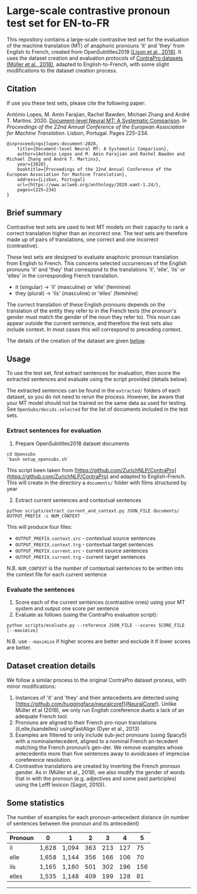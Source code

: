 # Large-scale contrastive pronoun test set for EN-to-FR

This repository contains a large-scale contrastive test set for the evaluation of the machine translation (MT) of anaphoric pronouns 'it' and 'they' from English to French, created from OpenSubtitles2018 [(Lison et al., 2018)](https://www.aclweb.org/anthology/L18-1275/). It uses the dataset creation and evaluation protocols of [ContraPro datasets](https://github.com/ZurichNLP/ContraPro) [(Müller et al., 2018)](https://www.aclweb.org/anthology/W18-6307/), adapted to English-to-French, with some slight modifications to the dataset creation process.


## Citation

If use you these test sets, please cite the following paper:

António Lopes, M. Amin Farajian, Rachel Bawden, Michael Zhang and André T. Martins. 2020. [Document-level Neural MT: A Systematic Comparison](https://www.aclweb.org/anthology/2020.eamt-1.24/). In *Proceedings of the 22nd Annual Conference of the European Association for Machine Translation*. Lisbon, Portugal. Pages 225–234.

```
@inproceedings{lopes-document-2020,
    title={Document-level Neural MT: A Systematic Comparison},
    author={António Lopes and M. Amin Farajian and Rachel Bawden and Michael Zhang and André T. Martins},
    year={2020},
    booktitle={Proceedings of the 22nd Annual Conference of the European Association for Machine Translation},
    address={Lisbon, Portugal}
    url={https://www.aclweb.org/anthology/2020.eamt-1.24/},
    pages={225–234}
}
```

## Brief summary

Contrastive test sets are used to test MT models on their capacity to rank a correct translation higher than an incorrect one. The test sets are therefore made up of pairs of translations, one correct and one incorrect (contrastive).

These test sets are designed to evaluate anaphoric pronoun translation from English to French. This concerns selected occurrences of the English pronouns 'it' and 'they' that correspond to the translations 'il', 'elle', 'ils' or 'elles' in the corresponding French translation.

- it (singular) -> 'il' (masculine) or 'elle' (feminine)
- they (plural) -> 'ils' (masculine) or 'elles' (feminine)

The correct translation of these English pronouns depends on the translation of the entity they refer to in the French texts (the pronoun's gender must match the gender of the noun they refer to). This noun can appear outside the current sentence, and therefore the test sets also include context. In most cases this will correspond to preceding context.

The details of the creation of the dataset are given [below](#Dataset-creation-details).

## Usage

To use the test set, first extract sentences for evaluation, then score the extracted sentences and evaluate using the script provided (details below).

The extracted sentences can be found in the `extracted/` folders of each dataset, so you do not need to rerun the process. However, be aware that your MT model should not be trained on the same data as used for testing. See `OpenSubs/docids.selected` for the list of documents included in the test sets.

### Extract sentences for evaluation

1. Prepare OpenSubtitles2018 dataset documents

```
cd Opensubs
`bash setup_opensubs.sh`
```
This script been taken from [https://github.com/ZurichNLP/ContraPro](https://github.com/ZurichNLP/ContraPro) and adapted to English-French.
This will create in the directory a `documents/` folder with films structured by year


2. Extract current sentences and contextual sentences

```
python scripts/extract_current_and_context.py JSON_FILE documents/ OUTPUT_PREFIX -c NUM_CONTEXT
```

This will produce four files:

- `OUTPUT_PREFIX.context.src` - contextual source sentences
- `OUTPUT_PREFIX.context.trg` - contextual target sentences
- `OUTPUT_PREFIX.current.src` - current source sentences
- `OUTPUT_PREFIX.current.trg` - current target sentences

N.B. `NUM_CONTEXT` is the number of contextual sentences to be written into the context file for each current sentence


### Evaluate the sentences

1. Score each of the current sentences (contrastive ones) using your MT system and output one score per sentence
2. Evaluate as follows (using the ContraPro evaluation script):

```
python scripts/evaluate.py --reference JSON_FILE --scores SCORE_FILE [--maximize]
```
N.B. use `--maximize` if higher scores are better and exclude it if lower scores are better.


## Dataset creation details

We follow a similar process to the original ContraPro dataset process, with minor modifications:

1.  Instances of 'it' and 'they' and their antecedents are detected using [https://github.com/huggingface/neuralcoref](NeuralCoref).  Unlike Müller et al (2018), we only run English coreference dueto a lack of an adequate French tool.
2.  Pronouns  are  aligned  to  their  French  pro-noun translations (il,elle,ilsandelles) usingFastAlign (Dyer et al., 2013)
3. Examples  are  filtered  to  only  include  sub-ject pronouns (using Spacy5) with a nominalantecedent, aligned to a nominal French an-tecedent matching the French pronoun’s gen-der.  We remove examples whose antecedentis  more  than  five  sentences  away  to  avoidcases of imprecise coreference resolution.
4. Contrastive translations are created by inverting the French pronoun gender. As in (Müller et al.,  2018),  we also modify the gender of words that in with the pronoun (e.g. adjectives and some past participles) using the Lefff lexicon (Sagot, 2010)).


## Some statistics

The number of examples for each pronoun-antecedent distance (in number of sentences between the pronoun and its antecedent)

| Pronoun | 0     | 1     | 2   | 3   | 4   | 5   |
|---------|-------|-------|-----|-----|-----|-----|
| il      | 1,628 | 1,094 | 363 | 213 | 127 | 75  |
| elle    | 1,658 | 1,144 | 356 | 166 | 106 | 70  |
| ils     | 1,165 | 1,180 | 501 | 302 | 196 | 156 |
| elles   |1,535  | 1,148 | 409 | 199 | 128 | 81  |
--------------------------------------------------

